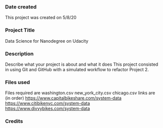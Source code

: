 ### Date created
This project was created on 5/8/20
### Project Title
Data Science for Nanodegree on Udacity

### Description
Describe what your project is about and what it does
This project consisted in using Git and GitHub with a simulated workflow to refactor Project 2.
### Files used
Files required are
washington.csv
new_york_city.csv
chicago.csv
links are (in order)
https://www.capitalbikeshare.com/system-data
https://www.citibikenyc.com/system-data
https://www.divvybikes.com/system-data
### Credits
